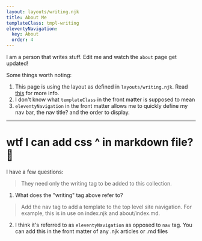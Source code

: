 ```yaml
---
layout: layouts/writing.njk
title: About Me
templateClass: tmpl-writing
eleventyNavigation:
  key: About
  order: 4
---
```


I am a person that writes stuff. Edit me and watch the `about` page get updated!

Some things worth noting:

1. This page is using the layout as defined in `layouts/writing.njk`. Read [this](https://www.11ty.dev/docs/layouts/) for more info.
2. I don't know what `templateClass` in the front matter is supposed to mean
3. `eleventyNavigation` in the front matter allows me to quickly define my nav bar, the nav title? and the order to display.

<hr>
<h1>wtf I can add css ^ in markdown file? 🤯</h1> 

I have a few questions:

>  They need only the writing tag to be added to this collection.
1. What does the "writing" tag above refer to? 

> Add the nav tag to add a template to the top level site navigation. For example, this is in use on index.njk and about/index.md.
2. I think it's referred to as `eleventyNavigation` as opposed to `nav` tag. You can add this in the front matter of any .njk articles or .md files